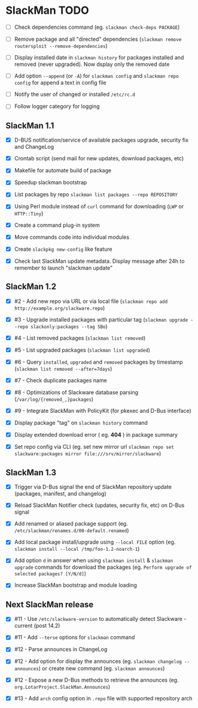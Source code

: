 # SlackMan TODO

 - [ ] Check dependencies command (eg. `slackman check-deps PACKAGE`)
 - [ ] Remove package and all "directed" dependencies (`slackman remove routersploit --remove-dependencies`)
 - [ ] Display installed date in `slackman history` for packages installed and removed (never upgraded). Now dsplay only the removed date
 - [ ] Add option `--append` (or `-A`) for `slackman config` and `slackman repo config` for append a text in config file
 - [ ] Notify the user of changed or installed `/etc/rc.d`
 - [ ] Follow logger category for logging


## SlackMan 1.1

 - [x] D-BUS notification/service of available packages upgrade, security fix and ChangeLog
 - [x] Crontab script (send mail for new updates, download packages, etc)
 - [x] Makefile for automate build of package
 - [x] Speedup slackman bootstrap
 - [x] List packages by repo `slackman list packages --repo REPOSITORY`
 - [x] Using Perl module instead of `curl` command for downloading (`LWP` or `HTTP::Tiny`)
 - [x] Create a command plug-in system
 - [x] Move commands code into individual modules
 - [x] Create `slackpkg new-config` like feature
 - [x] Check last SlackMan update metadata. Display message after 24h to remember to launch "slackman update"


## SlackMan 1.2

 - [x] #2 - Add new repo via URL or via local file (`slackman repo add http://example.org/slackware.repo`)
 - [x] #3 - Upgrade installed packages with particular tag (`slackman upgrade --repo slackonly:packages --tag SBo`)
 - [x] #4 - List removed packages (`slackman list removed`)
 - [x] #5 - List upgraded packages (`slackman list upgraded`)
 - [x] #6 - Query `installed`, `upgraded` and `removed` packages by timestamp (`slackman list removed --after=7days`)
 - [x] #7 - Check duplicate packages name
 - [x] #8 - Optimizations of Slackware database parsing (`/var/log/{removed_,}packages`)
 - [x] #9 - Integrate SlackMan with PolicyKit (for pkexec and D-Bus interface)
 - [x] Display package "tag" on `slackman history` command
 - [x] Display extended download error ( eg. **404** ) in package summary
 - [x] Set repo config via CLI (eg. set new mirror url `slackman repo set slackware:packages mirror file:///srv/mirror/slackware`)


## SlackMan 1.3

 - [x] Trigger via D-Bus signal the end of SlackMan repository update (packages, manifest, and changelog)
 - [x] Reload SlackMan Notifier check (updates, security fix, etc) on D-Bus signal
 - [x] Add renamed or aliased package support (eg. `/etc/slackman/renames.d/00-default.renamed`)
 - [x] Add local package install/upgrade using `--local FILE` option (eg. `slackman install --local /tmp/foo-1.2-noarch-1`)
 - [x] Add option `d` in answer when using `slackman install` & `slackman upgrade` commands for download the packages (eg. `Perform upgrade of selected packages? [Y/N/d]`)
 - [x] Increase SlackMan bootstrap and module loading


## Next SlackMan release

 - [x] #11 - Use `/etc/slackware-version` to automatically detect Slackware -current (post 14.2)
 - [x] #11 - Add `--terse` options for `slackman` command
 - [x] #12 - Parse announces in ChangeLog
 - [x] #12 - Add option for display the announces (eg. `slackman changelog --announces`) or create new command (eg. `slackman announces`)
 - [x] #12 - Expose a new D-Bus methods to retrieve the announces (eg. `org.LotarProject.SlackMan.Announces`)
 - [x] #13 - Add `arch` config option in `.repo` file with supported repository arch

